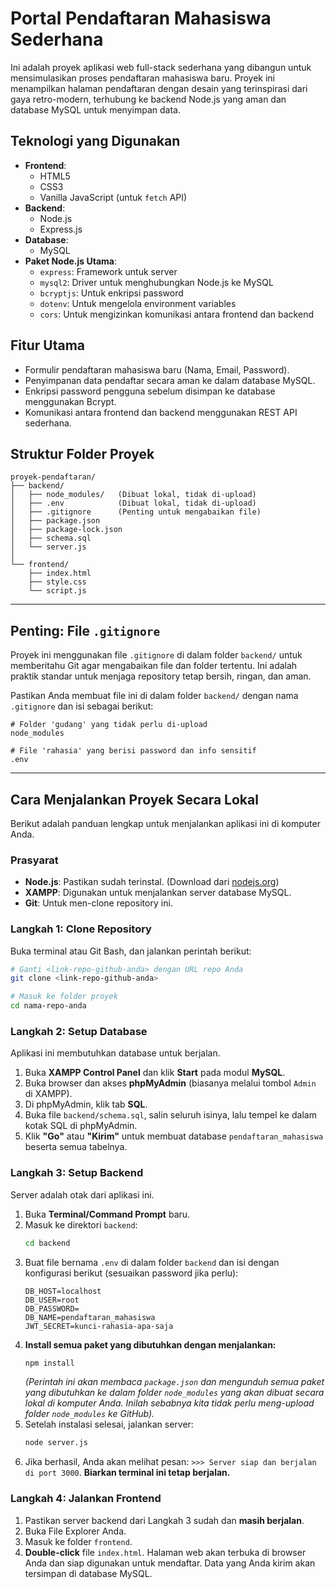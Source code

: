 # Portal Pendaftaran Mahasiswa Sederhana

Ini adalah proyek aplikasi web full-stack sederhana yang dibangun untuk mensimulasikan proses pendaftaran mahasiswa baru. Proyek ini menampilkan halaman pendaftaran dengan desain yang terinspirasi dari gaya retro-modern, terhubung ke backend Node.js yang aman dan database MySQL untuk menyimpan data.

## Teknologi yang Digunakan
* **Frontend**:
    * HTML5
    * CSS3
    * Vanilla JavaScript (untuk `fetch` API)
* **Backend**:
    * Node.js
    * Express.js
* **Database**:
    * MySQL
* **Paket Node.js Utama**:
    * `express`: Framework untuk server
    * `mysql2`: Driver untuk menghubungkan Node.js ke MySQL
    * `bcryptjs`: Untuk enkripsi password
    * `dotenv`: Untuk mengelola environment variables
    * `cors`: Untuk mengizinkan komunikasi antara frontend dan backend

## Fitur Utama
* Formulir pendaftaran mahasiswa baru (Nama, Email, Password).
* Penyimpanan data pendaftar secara aman ke dalam database MySQL.
* Enkripsi password pengguna sebelum disimpan ke database menggunakan Bcrypt.
* Komunikasi antara frontend dan backend menggunakan REST API sederhana.

## Struktur Folder Proyek
```
proyek-pendaftaran/
├── backend/
│   ├── node_modules/   (Dibuat lokal, tidak di-upload)
│   ├── .env            (Dibuat lokal, tidak di-upload)
│   ├── .gitignore      (Penting untuk mengabaikan file)
│   ├── package.json
│   ├── package-lock.json
│   ├── schema.sql
│   └── server.js
│
└── frontend/
    ├── index.html
    ├── style.css
    └── script.js
```

---

## Penting: File `.gitignore`
Proyek ini menggunakan file `.gitignore` di dalam folder `backend/` untuk memberitahu Git agar mengabaikan file dan folder tertentu. Ini adalah praktik standar untuk menjaga repository tetap bersih, ringan, dan aman.

Pastikan Anda membuat file ini di dalam folder `backend/` dengan nama `.gitignore` dan isi sebagai berikut:
```
# Folder 'gudang' yang tidak perlu di-upload
node_modules

# File 'rahasia' yang berisi password dan info sensitif
.env
```

---

## Cara Menjalankan Proyek Secara Lokal

Berikut adalah panduan lengkap untuk menjalankan aplikasi ini di komputer Anda.

### **Prasyarat**
* **Node.js**: Pastikan sudah terinstal. (Download dari [nodejs.org](https://nodejs.org/))
* **XAMPP**: Digunakan untuk menjalankan server database MySQL.
* **Git**: Untuk men-clone repository ini.

### **Langkah 1: Clone Repository**
Buka terminal atau Git Bash, dan jalankan perintah berikut:
```bash
# Ganti <link-repo-github-anda> dengan URL repo Anda
git clone <link-repo-github-anda>

# Masuk ke folder proyek
cd nama-repo-anda
```

### **Langkah 2: Setup Database**
Aplikasi ini membutuhkan database untuk berjalan.
1.  Buka **XAMPP Control Panel** dan klik **Start** pada modul **MySQL**.
2.  Buka browser dan akses **phpMyAdmin** (biasanya melalui tombol `Admin` di XAMPP).
3.  Di phpMyAdmin, klik tab **SQL**.
4.  Buka file `backend/schema.sql`, salin seluruh isinya, lalu tempel ke dalam kotak SQL di phpMyAdmin.
5.  Klik **"Go"** atau **"Kirim"** untuk membuat database `pendaftaran_mahasiswa` beserta semua tabelnya.

### **Langkah 3: Setup Backend**
Server adalah otak dari aplikasi ini.
1.  Buka **Terminal/Command Prompt** baru.
2.  Masuk ke direktori `backend`:
    ```bash
    cd backend
    ```
3.  Buat file bernama `.env` di dalam folder `backend` dan isi dengan konfigurasi berikut (sesuaikan password jika perlu):
    ```
    DB_HOST=localhost
    DB_USER=root
    DB_PASSWORD=
    DB_NAME=pendaftaran_mahasiswa
    JWT_SECRET=kunci-rahasia-apa-saja
    ```
4.  **Install semua paket yang dibutuhkan dengan menjalankan:**
    ```bash
    npm install
    ```
    *(Perintah ini akan membaca `package.json` dan mengunduh semua paket yang dibutuhkan ke dalam folder `node_modules` yang akan dibuat secara lokal di komputer Anda. Inilah sebabnya kita tidak perlu meng-upload folder `node_modules` ke GitHub).*
5.  Setelah instalasi selesai, jalankan server:
    ```bash
    node server.js
    ```
6.  Jika berhasil, Anda akan melihat pesan: `>>> Server siap dan berjalan di port 3000`. **Biarkan terminal ini tetap berjalan.**

### **Langkah 4: Jalankan Frontend**
1.  Pastikan server backend dari Langkah 3 sudah dan **masih berjalan**.
2.  Buka File Explorer Anda.
3.  Masuk ke folder `frontend`.
4.  **Double-click** file `index.html`. Halaman web akan terbuka di browser Anda dan siap digunakan untuk mendaftar. Data yang Anda kirim akan tersimpan di database MySQL.
